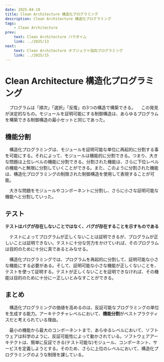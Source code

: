 ```yaml
---
date: 2025-04-19
title: Clean Architecture 構造化プログラミング
description: Clean Architecture 構造化プログラミング
tags: 
    - Clean Architecture
prev:
    text: Clean Architecture パラダイム
    link: ../2025/13
next:
    text: Clean Architecture オブジェクト指向プログラミング
    link: ../2025/15
---
```


# Clean Architecture 構造化プログラミング

&emsp;プログラムは「順次」「選択」「反復」の3つの構造で構築できる。
&emsp;この発見が決定的なもの。モジュールを証明可能にする制御構造は、あらゆるプログラムを構築できる制御構造の最小セットと同じであった。

## 機能分割

&emsp;構造化プログラミングは、モジュールを証明可能な単位に再起的に分割する事を可能にする。それによって、モジュールは機能的に分割できる。つまり、大きな問題は上位レベルの機能に分割できる。分割された機能は、さらに下位レベルの機能へと無限に分割していくことができる。また、このように分割された機能は、構造化プログラミングの制限された制御構造を使用して表現することが可能。

&emsp;大きな問題をモジュールやコンポーネントに分割し、さらに小さな証明可能な機能へと分割していった。

## テスト

**テストはバグが存在しないことではなく、バグが存在することを示すものである**

&emsp;テストによってプログラムが正しくないことは証明できるが、プログラムが正しいことは証明できない。テストに十分な労力をかけていれば、そのプログラムは目的のために十分に真であるとみなせる。

&emsp;構造化プログラミングでは、プログラムを再起的に分割して、証明可能な小さな機能にする必要がある。そして、証明可能な小さな機能が正しくないことを、テストを使って証明する。テストが正しくないことを証明できなければ、その機能は目的のために十分にー正しいとみなすことができる。

## まとめ

&emsp;構造化プログラミングの価値を高めるのは、反証可能なプログラミングの単位を生成する能力。アーキテクチャレベルにおいて、**機能分割**がベストプラクティスだと考えられている理由。

&emsp;最小の機能から最大のコンポーネントまで、あらゆるレベルにおいて、ソフトウェアは科学のように、反証可能性によって動かされている。ソフトウェアアーキテクトは、簡単に反証できる(テスト可能な)モジュール、コンポーネント、サービスを定義しようとする。そのため、さらに上位のレベルにおいて、構造化プログラミングのような制限を課している。